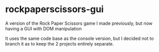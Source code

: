 # rockpaperscissors-gui

A version of the Rock Paper Scissors game I made previously, but now having a GUI with DOM manipulation

It uses the same code base as the console version, but I decided not to branch it as to keep the 2 projects entirely separate.
